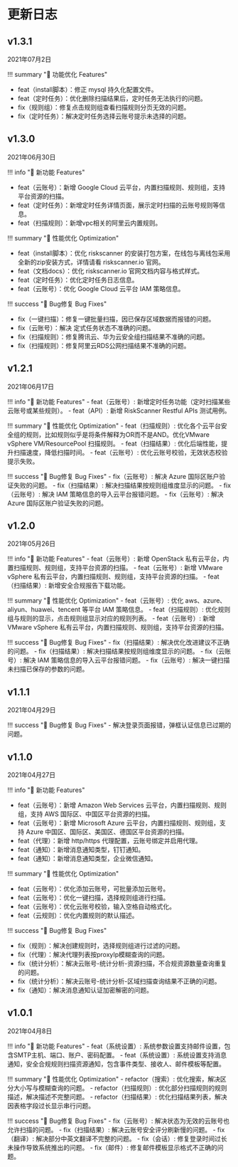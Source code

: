 # 更新日志

v1.3.1
------------------------
2021年07月2日

!!! summary "🚀 功能优化 Features"
- feat（install脚本）：修正 mysql 持久化配置文件。
- feat（定时任务）：优化删除扫描结果后，定时任务无法执行的问题。
- fix（规则组）：修复点击规则组查看扫描规则分页无效的问题。
- fix（定时任务）：解决定时任务选择云账号提示未选择的问题。


v1.3.0
------------------------
2021年06月30日

!!! info "🌱 新功能 Features"
- feat（云账号）：新增 Google Cloud 云平台，内置扫描规则、规则组，支持平台资源的扫描。
- feat（定时任务）：新增定时任务详情页面，展示定时扫描的云账号规则等信息。
- feat（扫描规则）：新增vpc相关的阿里云内置规则。

!!! summary "🚀 性能优化 Optimization"
- feat（install脚本）：优化 riskscanner 的安装打包方案，在线包与离线包采用全新的zip安装方式，详情请看 riskscanner.io 官网。
- feat（文档docs）：优化 riskscanner.io 官网文档内容与格式样式。
- feat（定时任务）：优化定时任务日志信息。
- feat（云账号）：优化 Google Cloud 云平台 IAM 策略信息。

!!! success "🐛 Bug修复 Bug Fixes"
- fix（一键扫描）：修复一键批量扫描，因已保存区域数据而报错的问题。
- fix（云账号）：解决 定式任务状态不准确的问题。
- fix（扫描规则）：修复腾讯云、华为云安全组扫描结果不准确的问题。
- fix（扫描规则）：修复阿里云RDS公网扫描结果不准确的问题。


v1.2.1
------------------------
2021年06月17日

!!! info "🌱 新功能 Features"
    - feat（云账号）: 新增定时任务功能（定时扫描某些云账号或某些规则）。
    - feat（API）: 新增 RiskScanner Restful APIs 测试用例。

!!! summary "🚀 性能优化 Optimization"
    - feat（扫描规则）: 优化各个云平台安全组的规则，比如规则似乎是将条件解释为OR而不是AND。优化VMware vSphere VM/ResourcePool 扫描规则。
    - feat（扫描结果）: 优化后端性能，提升扫描速度，降低扫描时间。
    - feat（云账号）: 优化云账号校验，无效状态校验提示失败。

!!! success "🐛 Bug修复 Bug Fixes"
    - fix（云账号）: 解决 Azure 国际区账户验证失败的问题。
    - fix（扫描结果）: 解决扫描结果按规则组维度显示的问题。
    - fix（云账号）: 解决 IAM 策略信息的导入云平台报错问题。
    - fix（云账号）: 解决 Azure 国际区账户验证失败的问题。


v1.2.0
------------------------
2021年05月26日

!!! info "🌱 新功能 Features"
    - feat（云账号）: 新增 OpenStack 私有云平台，内置扫描规则、规则组，支持平台资源的扫描。
    - feat（云账号）: 新增 VMware vSphere 私有云平台，内置扫描规则、规则组，支持平台资源的扫描。
    - feat（扫描结果）: 新增安全合规报告下载功能。

!!! summary "🚀 性能优化 Optimization"
    - feat（云账号）: 优化 aws、azure、aliyun、huawei、tencent 等平台 IAM 策略信息。
    - feat（扫描规则）: 优化规则组与规则的显示，点击规则组显示对应的规则列表。
    - feat（云账号）: 新增 VMware vSphere 私有云平台，内置扫描规则、规则组，支持平台资源的扫描。

!!! success "🐛 Bug修复 Bug Fixes"
    - fix（扫描结果）: 解决优化改进建议不正确的问题。
    - fix（扫描结果）: 解决扫描结果按规则组维度显示的问题。
    - fix（云账号）: 解决 IAM 策略信息的导入云平台报错问题。
    - fix（云账号）: 解决一键扫描未扫描已保存的参数的问题。


v1.1.1
------------------------
2021年04月29日

!!! success "🐛 Bug修复 Bug Fixes"
    - 解决登录页面报错，弹框认证信息已过期的问题。


v1.1.0
------------------------
2021年04月27日

!!! info "🌱 新功能 Features"
- feat（云账号）：新增 Amazon Web Services 云平台，内置扫描规则、规则组，支持 AWS 国际区、中国区平台资源的扫描。
- feat（云账号）：新增 Microsoft Azure 云平台，内置扫描规则、规则组，支持 Azure 中国区、国际区、美国区、德国区平台资源的扫描。
- feat（代理）：新增 http/https 代理配置，云账号绑定并启用代理。
- feat（通知）：新增消息通知类型，钉钉通知。
- feat（通知）：新增消息通知类型，企业微信通知。

!!! summary "🚀 性能优化 Optimization"
- feat（云账号）：优化添加云账号，可批量添加云账号。
- feat（云账号）：优化一键扫描，选择规则组进行扫描。
- feat（云账号）：优化云账号校验，输入空格自动格式化。
- feat（云规则）：优化内置规则的默认描述。

!!! success "🐛 Bug修复 Bug Fixes"
- fix（规则）：解决创建规则时，选择规则组进行过滤的问题。
- fix（代理）：解决代理列表按proxyIp模糊查询的问题。
- fix（统计分析）：解决云账号-统计分析-资源扫描，不合规资源数量查询重复的问题。
- fix（统计分析）：解决云账号-统计分析-区域扫描查询结果不正确的问题。
- fix（通知）：解决消息通知认证加密解密的问题。

v1.0.1
------------------------
2021年04月8日

!!! info "🌱 新功能 Features"
    - feat（系统设置）: 系统参数设置支持邮件设置，包含SMTP主机、端口、账户、密码配置。
    - feat（系统设置）: 系统设置支持消息通知，安全合规规则扫描资源通知，包含事件类型、接收人、邮件模板等配置。

!!! summary "🚀 性能优化 Optimization"
    - refactor（搜索）: 优化搜索，解决区分大小写与模糊查询的问题。
    - refactor（扫描规则）: 优化部分扫描规则的规则描述，解决描述不完整问题。
    - refactor（扫描结果）: 优化扫描结果列表，解决因表格字段过长显示串行问题。

!!! success "🐛 Bug修复 Bug Fixes"
    - fix（云账号）: 解决状态为无效的云账号也允许扫描的问题。
    - fix（扫描结果）: 解决云账号安全评分刷新慢的问题。
    - fix（翻译）: 解决部分中英文翻译不完整的问题。
    - fix（会话）: 修复登录时间过长未操作导致系统推出的问题。
    - fix（邮件）: 修复邮件模板显示格式不正确的问题。
